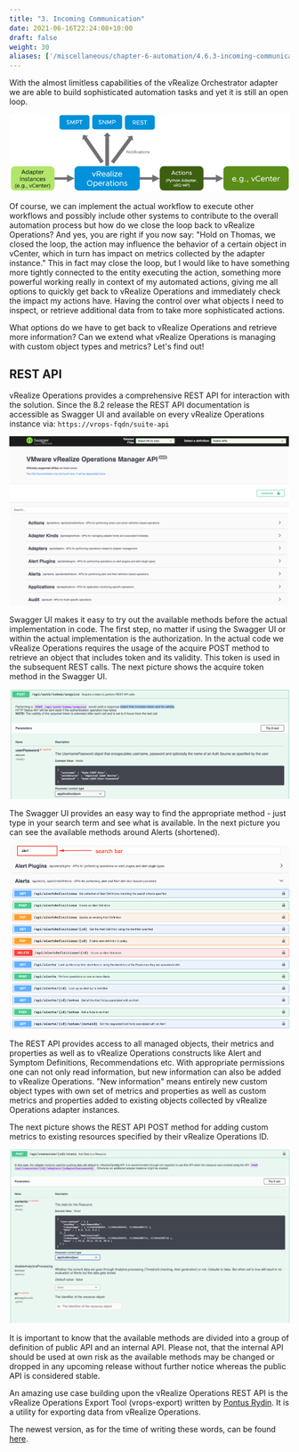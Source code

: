 ```yaml
---
title: "3. Incoming Communication"
date: 2021-06-16T22:24:08+10:00
draft: false
weight: 30
aliases: ['/miscellaneous/chapter-6-automation/4.6.3-incoming-communication']
---
```


With the almost limitless capabilities of the vRealize Orchestrator adapter we are able to build sophisticated automation tasks and yet it is still an open loop.

![Open-loop control with vRealize Operations](4.6.3-fig-1.png "Open-loop control with vRealize Operations")

Of course, we can implement the actual workflow to execute other workflows and possibly include other systems to contribute to the overall automation process but how do we close the loop back to vRealize Operations? And yes, you are right if you now say: "Hold on Thomas, we closed the loop, the action may influence the behavior of a certain object in vCenter, which in turn has impact on metrics collected by the adapter instance." This in fact may close the loop, but I would like to have something more tightly connected to the entity executing the action, something more powerful working really in context of my automated actions, giving me all options to quickly get back to vRealize Operations and immediately check the impact my actions have. Having the control over what objects I need to inspect, or retrieve additional data from to take more sophisticated actions.

What options do we have to get back to vRealize Operations and retrieve more information? Can we extend what vRealize Operations is managing with custom object types and metrics? Let's find out!

## REST API

vRealize Operations provides a comprehensive REST API for interaction with the solution. Since the 8.2 release the REST API documentation is accessible as Swagger UI and available on every vRealize Operations instance via: `https://vrops-fqdn/suite-api`

![vRealize Operations Swagger UI](4.6.3-fig-2.png "vRealize Operations Swagger UI")

Swagger UI makes it easy to try out the available methods before the actual implementation in code. The first step, no matter if using the Swagger UI or within the actual implementation is the authorization. In the actual code we vRealize Operations requires the usage of the acquire POST method to retrieve an object that includes token and its validity. This token is used in the subsequent REST calls. The next picture shows the acquire token method in the Swagger UI.

![Acquire token POST method in the Swagger UI](4.6.3-fig-3.png "Acquire token POST method in the Swagger UI")

The Swagger UI provides an easy way to find the appropriate method - just type in your search term and see what is available. In the next picture you can see the available methods around Alerts (shortened).

![Swagger UI - search bar](4.6.3-fig-4.png "Swagger UI - search bar")

The REST API provides access to all managed objects, their metrics and properties as well as to vRealize Operations constructs like Alert and Symptom Definitions, Recommendations etc. With appropriate permissions one can not only read information, but new information can also be added to vRealize Operations. "New information" means entirely new custom object types with own set of metrics and properties as well as custom metrics and properties added to existing objects collected by vRealize Operations adapter instances.

The next picture shows the REST API POST method for adding custom metrics to existing resources specified by their vRealize Operations ID.

![REST API method for adding custom metrics](4.6.3-fig-5.png "REST API method for adding custom metrics")

It is important to know that the available methods are divided into a group of definition of public API and an internal API. Please not, that the internal API should be used at own risk as the available methods may be changed or dropped in any upcoming release without further notice whereas the public API is considered stable.

An amazing use case building upon the vRealize Operations REST API is the vRealize Operations Export Tool (vrops-export) written by [Pontus Rydin](https://www.linkedin.com/in/prydin/). It is a utility for exporting data from vRealize Operations.

The newest version, as for the time of writing these words, can be found [here](https://github.com/vmware/vrops-export/releases/tag/3.0.0-BETA1).

